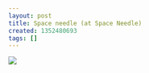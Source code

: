 ```yaml
---
layout: post
title: Space needle (at Space Needle)
created: 1352480693
tags: []
---
```

![](http://24.media.tumblr.com/tumblr_md8cs6U0Dr1rsr8w3o1_500.jpg)


